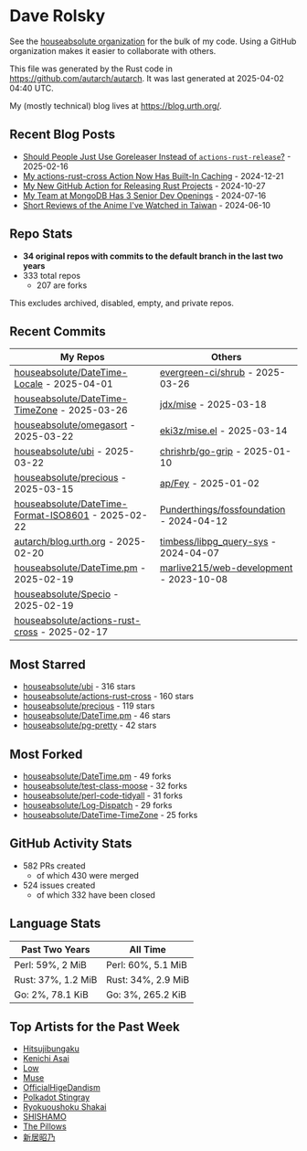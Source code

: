 
# Dave Rolsky

See the [houseabsolute organization](https://github.com/houseabsolute) for the
bulk of my code. Using a GitHub organization makes it easier to collaborate
with others.

This file was generated by the Rust code in
https://github.com/autarch/autarch. It was last generated at 2025-04-02 04:40 UTC.

My (mostly technical) blog lives at https://blog.urth.org/.

## Recent Blog Posts

- [Should People Just Use Goreleaser Instead of `actions-rust-release`?](https://blog.urth.org/2025/02/16/should-people-just-use-goreleaser-instead-of-actions-rust-release/) - 2025-02-16
- [My actions-rust-cross Action Now Has Built-In Caching](https://blog.urth.org/2024/12/21/my-actions-rust-cross-action-now-has-built-in-caching/) - 2024-12-21
- [My New GitHub Action for Releasing Rust Projects](https://blog.urth.org/2024/10/27/my-new-github-action-for-releasing-rust-projects/) - 2024-10-27
- [My Team at MongoDB Has 3 Senior Dev Openings](https://blog.urth.org/2024/07/16/my-team-at-mongodb-has-3-senior-dev-openings/) - 2024-07-16
- [Short Reviews of the Anime I&#39;ve Watched in Taiwan](https://blog.urth.org/2024/06/10/short-reviews-of-the-anime-i-ve-watched-in-taiwan/) - 2024-06-10


## Repo Stats
- **34 original repos with commits to the default branch in the last two years**
- 333 total repos
  - 207 are forks

This excludes archived, disabled, empty, and private repos.

## Recent Commits
| My Repos | Others |
|----------|--------|
| [houseabsolute/DateTime-Locale](https://github.com/houseabsolute/DateTime-Locale) - 2025-04-01              | [evergreen-ci/shrub](https://github.com/evergreen-ci/shrub) - 2025-03-26                |
| [houseabsolute/DateTime-TimeZone](https://github.com/houseabsolute/DateTime-TimeZone) - 2025-03-26              | [jdx/mise](https://github.com/jdx/mise) - 2025-03-18                |
| [houseabsolute/omegasort](https://github.com/houseabsolute/omegasort) - 2025-03-22              | [eki3z/mise.el](https://github.com/eki3z/mise.el) - 2025-03-14                |
| [houseabsolute/ubi](https://github.com/houseabsolute/ubi) - 2025-03-22              | [chrishrb/go-grip](https://github.com/chrishrb/go-grip) - 2025-01-10                |
| [houseabsolute/precious](https://github.com/houseabsolute/precious) - 2025-03-15              | [ap/Fey](https://github.com/ap/Fey) - 2025-01-02                |
| [houseabsolute/DateTime-Format-ISO8601](https://github.com/houseabsolute/DateTime-Format-ISO8601) - 2025-02-22              | [Punderthings/fossfoundation](https://github.com/Punderthings/fossfoundation) - 2024-04-12                |
| [autarch/blog.urth.org](https://github.com/autarch/blog.urth.org) - 2025-02-20              | [timbess/libpg_query-sys](https://github.com/timbess/libpg_query-sys) - 2024-04-07                |
| [houseabsolute/DateTime.pm](https://github.com/houseabsolute/DateTime.pm) - 2025-02-19              | [marlive215/web-development](https://github.com/marlive215/web-development) - 2023-10-08                |
| [houseabsolute/Specio](https://github.com/houseabsolute/Specio) - 2025-02-19              |                 |
| [houseabsolute/actions-rust-cross](https://github.com/houseabsolute/actions-rust-cross) - 2025-02-17              |                 |


## Most Starred
- [houseabsolute/ubi](https://github.com/houseabsolute/ubi) - 316 stars
- [houseabsolute/actions-rust-cross](https://github.com/houseabsolute/actions-rust-cross) - 160 stars
- [houseabsolute/precious](https://github.com/houseabsolute/precious) - 119 stars
- [houseabsolute/DateTime.pm](https://github.com/houseabsolute/DateTime.pm) - 46 stars
- [houseabsolute/pg-pretty](https://github.com/houseabsolute/pg-pretty) - 42 stars


## Most Forked
- [houseabsolute/DateTime.pm](https://github.com/houseabsolute/DateTime.pm) - 49 forks
- [houseabsolute/test-class-moose](https://github.com/houseabsolute/test-class-moose) - 32 forks
- [houseabsolute/perl-code-tidyall](https://github.com/houseabsolute/perl-code-tidyall) - 31 forks
- [houseabsolute/Log-Dispatch](https://github.com/houseabsolute/Log-Dispatch) - 29 forks
- [houseabsolute/DateTime-TimeZone](https://github.com/houseabsolute/DateTime-TimeZone) - 25 forks


## GitHub Activity Stats
- 582 PRs created
  - of which 430 were merged
- 524 issues created
  - of which 332 have been closed

## Language Stats
| Past Two Years        | All Time                |
|-----------------------|-------------------------|
| Perl: 59%, 2 MiB              | Perl: 60%, 5.1 MiB                |
| Rust: 37%, 1.2 MiB              | Rust: 34%, 2.9 MiB                |
| Go: 2%, 78.1 KiB              | Go: 3%, 265.2 KiB                |


## Top Artists for the Past Week
* [Hitsujibungaku](https://musicbrainz.org/search?query=Hitsujibungaku&amp;type=artist&amp;method=indexed)
* [Kenichi Asai](https://musicbrainz.org/artist/72a9306d-b95b-41b7-9d04-d25768f15290)
* [Low](https://musicbrainz.org/artist/92de643f-fa8f-4e68-b627-4376711b7b33)
* [Muse](https://musicbrainz.org/artist/9c9f1380-2516-4fc9-a3e6-f9f61941d090)
* [OfficialHigeDandism](https://musicbrainz.org/search?query=OfficialHigeDandism&amp;type=artist&amp;method=indexed)
* [Polkadot Stingray](https://musicbrainz.org/artist/0f0caf6e-e815-4ad3-93db-fb37be9adcc8)
* [Ryokuoushoku Shakai](https://musicbrainz.org/artist/3ed40054-97ab-4783-b3c3-15c2c7b06546)
* [SHISHAMO](https://musicbrainz.org/artist/b4ec0834-e5e4-4dab-b909-10cb21ebf3b2)
* [The Pillows](https://musicbrainz.org/search?query=The%20Pillows&amp;type=artist&amp;method=indexed)
* [新居昭乃](https://musicbrainz.org/artist/fac271b8-b340-440a-9938-3d59d0f90b97)

